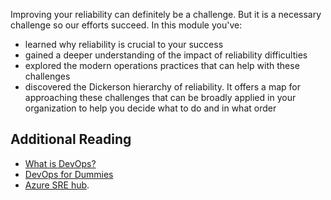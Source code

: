 Improving your reliability can definitely be a challenge. But it is a
necessary challenge so our efforts succeed. In this module you've:

- learned why reliability is crucial to your success
- gained a deeper understanding of the impact of reliability difficulties
- explored the modern operations practices that can help with these challenges
- discovered the Dickerson hierarchy of reliability. It offers a map for approaching these challenges that can be broadly applied in your organization to help you decide what to do and in what order

## Additional Reading

-   [What is DevOps?](https://docs.microsoft.com/azure/devops/learn/what-is-devops)
-   [DevOps for Dummies](https://www.dummies.com/business/operations-management/devops-for-dummies-cheat-sheet/)
-   [Azure SRE hub](https://docs.microsoft.com/azure/site-reliability-engineering/).
